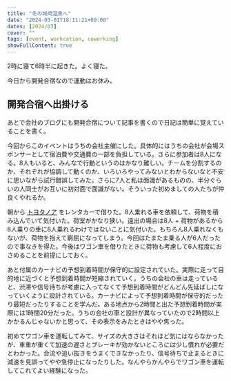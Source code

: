 ```yaml
---
title: "冬の城崎温泉へ"
date: "2024-03-01T18:11:21+09:00"
dates: [2024/03]
cover: ""
tags: [event, workcation, coworking]
showFullContent: true
---
```


2時に寝て6時半に起きた。よく寝た。

今日から開発合宿なので運動はお休み。

## 開発合宿へ出掛ける

あとで会社のブログにも開発合宿について記事を書くので日記は簡単に覚えていることを書く。

今回からこのイベントはうちの会社主催にした。具体的にはうちの会社が会場スポンサーとして宿泊費や交通費の一部を負担している。さらに参加者は8人になる。8人もいると、みんなで行動というのはかなり難しい。チームを分割するのか、それぞれが協調して動くのか、いろいろやってみないとわからないなと不安に思いながら試行錯誤してみた。さらに7人と私は面識があるものの、半分ぐらいの人同士がお互いに初対面で面識がない。そういった初めましての人たちが仲良くやれるか。

朝から [トヨタノア](https://toyota.jp/noah/) をレンタカーで借りた。8人乗れる車を依頼して、荷物を積み込んでいて気付いた。荷室がかなり狭い。遠出の場合は8人 + 荷物があるから8人乗りの車に8人乗れるわけではないことに気付いた。もちろん8人乗れなくもないが、荷物を抱えて窮屈になってしまう。今回はたまたま乗る人が6人だったので事なきを得た。今後はワゴン車を借りたときに荷物も考慮して6人程度におさめることを前提にしておく。

あと付属のカーナビの予想到着時間が保守的に設定されていた。実際に走って目的地に近づくと予想到着時間が短縮されていく。うちの会社の車は走っていると、渋滞や信号待ちが考慮に入ってなくて予想到着時間がどんどん先延ばしになっていくように設計されている。カーナビによって予想到着時間が保守的だったり最短だったりすることを学んだ。ある地点から2時間と出た予想到着時間が実際には1時間20分だった。うちの会社の車と設計が異なっていたので2時間以上かかるんじゃないかと思って、その表示をみたときはやや焦った。

初めてワゴン車を運転してみて、サイズの大きさはそれほど気にはならなかったが、車重が重くて加速の遅さとブレーキが効かないところには少し慣れが必要だとわかった。合流や追い抜きをうまくできなかったり、信号待ちで止まるときに減速を見誤ってやや急停止になったりした。なんやらかんやらでワゴン車を運転してこれてよい経験になった。
